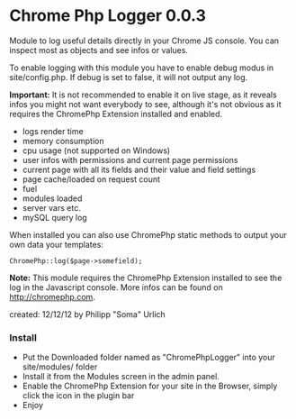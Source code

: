 Chrome Php Logger 0.0.3
=======================

Module to log useful details directly in your Chrome JS console. You can inspect most as objects and see infos or values.

To enable logging with this module you have to enable debug modus in site/config.php. If debug is set to false, it will not output any log.

**Important:** It is not recommended to enable it on live stage, as it reveals infos you might not want everybody to see, although it's not obvious as it requires the ChromePhp Extension installed and enabled.

- logs render time
- memory consumption
- cpu usage (not supported on Windows)
- user infos with permissions and current page permissions
- current page with all its fields and their value and field settings
- page cache/loaded on request count
- fuel
- modules loaded
- server vars etc.
- mySQL query log

When installed you can also use ChromePhp static methods to output your own data your templates:

```
ChromePhp::log($page->somefield);
```

**Note:**
This module requires the ChromePhp Extension installed to see the log in the Javascript console.
More infos can be found on http://chromephp.com.

created: 12/12/12 by Philipp "Soma" Urlich

### Install

- Put the Downloaded folder named as "ChromePhpLogger" into your site/modules/ folder
- Install it from the Modules screen in the admin panel.
- Enable the ChromePhp Extension for your site in the Browser, simply click the icon in the plugin bar
- Enjoy

